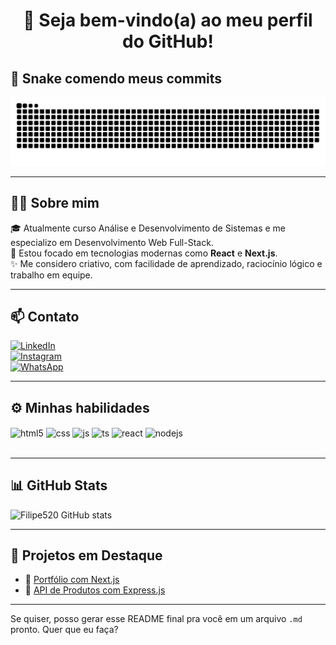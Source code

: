 <h1 align="center">👋 Seja bem-vindo(a) ao meu perfil do GitHub!</h1>

## 🐍 Snake comendo meus commits
<picture>
  <source media="(prefers-color-scheme: dark)" srcset="https://raw.githubusercontent.com/Filipe520/Filipe520/output/github-contribution-grid-snake-dark.svg" />
  <source media="(prefers-color-scheme: light)" srcset="https://raw.githubusercontent.com/Filipe520/Filipe520/output/github-contribution-grid-snake.svg" />
  <img alt="snake animation" src="https://raw.githubusercontent.com/Filipe520/Filipe520/output/github-contribution-grid-snake.svg" />
</picture>

---

## 👨‍💻 Sobre mim

🎓 Atualmente curso Análise e Desenvolvimento de Sistemas e me especializo em Desenvolvimento Web Full-Stack.  
🚀 Estou focado em tecnologias modernas como **React** e **Next.js**.  
✨ Me considero criativo, com facilidade de aprendizado, raciocínio lógico e trabalho em equipe.

---

## 📫 Contato

[![LinkedIn](https://img.shields.io/badge/LinkedIn-0077B5?style=for-the-badge&logo=linkedin&logoColor=white)](https://www.linkedin.com/in/filipe-alves-3130672b7)  
[![Instagram](https://img.shields.io/badge/Instagram-E4405F?style=for-the-badge&logo=instagram&logoColor=white)](https://www.instagram.com/filipealves520/)  
[![WhatsApp](https://img.shields.io/badge/WhatsApp-25D366?style=for-the-badge&logo=whatsapp&logoColor=white)](https://wa.me/5561985543989)

---

## ⚙️ Minhas habilidades

<div style="display: inline_block">
  <img align="center" alt="html5" src="https://img.shields.io/badge/HTML5-E34F26?style=for-the-badge&logo=html5&logoColor=white" />
  <img align="center" alt="css" src="https://img.shields.io/badge/CSS3-1572B6?style=for-the-badge&logo=css3&logoColor=white" />
  <img align="center" alt="js" src="https://img.shields.io/badge/JavaScript-F7DF1E?style=for-the-badge&logo=javascript&logoColor=black" />
  <img align="center" alt="ts" src="https://img.shields.io/badge/TypeScript-007ACC?style=for-the-badge&logo=typescript&logoColor=white" />
  <img align="center" alt="react" src="https://img.shields.io/badge/React-20232A?style=for-the-badge&logo=react&logoColor=61DAFB" />
  <img align="center" alt="nodejs" src="https://img.shields.io/badge/Node.js-43853D?style=for-the-badge&logo=node.js&logoColor=white" />
</div><br/>

---

## 📊 GitHub Stats

![Filipe520 GitHub stats](https://github-readme-stats.vercel.app/api?username=Filipe520&show_icons=true&theme=react&count_private=true)

---

## 🚀 Projetos em Destaque

- 🔗 [Portfólio com Next.js](#)
- 🔗 [API de Produtos com Express.js](#)

---

Se quiser, posso gerar esse README final pra você em um arquivo `.md` pronto. Quer que eu faça?
